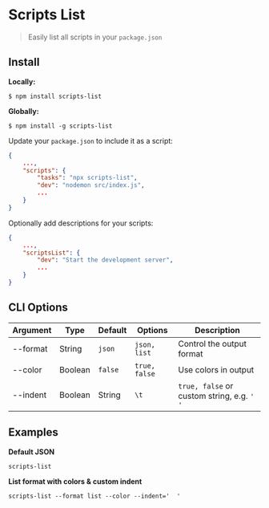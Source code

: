 # Scripts List

> Easily list all scripts in your `package.json`

## Install

**Locally:**

```console
$ npm install scripts-list
```

**Globally:**

```console
$ npm install -g scripts-list
```

Update your `package.json` to include it as a script:

```json
{
    ...,
    "scripts": {
        "tasks": "npx scripts-list",
        "dev": "nodemon src/index.js",
        ...
    }
}
```

Optionally add descriptions for your scripts:

```json
{
    ...,
    "scriptsList": {
        "dev": "Start the development server",
        ...
    }
}
```

## CLI Options

| Argument | Type    | Default | Options | Description |
| -------- | ------- | ------- | ------- | ----------- |
| --format | String  | `json`    | `json, list` | Control the output format |
| --color  | Boolean | `false`   | `true, false` | Use colors in output |
| --indent | Boolean|String | `\t` | `true, false` or custom string, e.g. `'  '` | Indent output below each command (applies to formats: `list`) |

## Examples

**Default JSON**

```console
scripts-list
```

**List format with colors & custom indent**

```console
scripts-list --format list --color --indent='  '
```
